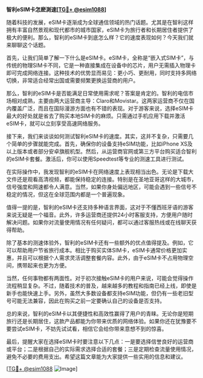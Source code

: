 **智利eSIM卡怎麽測速[[TG💪+ @esim1088](https://t.me/s/esim1088)]**

随着科技的发展，eSIM卡逐渐成为全球通信领域的热门话题。尤其是在智利这样拥有丰富自然景观和现代都市的城市国家，eSIM卡为旅行者和长期居住者提供了极大的便利。那么，智利的eSIM卡到底怎么样？它的速度表现如何？今天我们就来聊聊这个话题。

首先，让我们简单了解一下什么是eSIM卡。eSIM卡，全称是“嵌入式SIM卡”，与传统的物理SIM卡不同，它是一种直接集成在设备中的芯片，用户无需插入物理卡即可完成网络连接。这种技术的优势显而易见：更小巧、更耐用，同时支持多网络切换，非常适合经常出国或需要频繁更换运营商的用户。

那么，智利的eSIM卡是否能满足日常使用需求呢？答案是肯定的。智利的电信市场相对成熟，主要由两大运营商主导：Claro和Movistar。这两家运营商不仅在国内覆盖广泛，而且在国际漫游方面也有不错的表现。对于游客来说，选择eSIM卡最大的好处就是省去了购买本地SIM卡的麻烦。只需通过手机应用下载并激活eSIM卡，就可以立刻享受高速网络服务。

接下来，我们来谈谈如何测试智利eSIM卡的速度。其实，这并不复杂，只需要几个简单的步骤就能完成。首先，确保你的设备支持eSIM功能，比如iPhone XS及以上版本或者部分安卓旗舰机型。然后，从运营商官网或第三方平台购买适合智利的eSIM卡套餐。激活后，你可以使用Speedtest等专业的测速工具进行测试。

在实际操作中，我发现智利的eSIM卡在网络速度上表现相当出色。无论是下载大文件还是观看高清视频，都能保持稳定的连接。特别是在圣地亚哥这样的大城市，信号强度和网速都令人满意。当然，如果你身处偏远地区，可能会遇到一些信号不稳定的情况，但这在全球范围内都是一个普遍现象。

值得一提的是，智利的eSIM卡还支持多种语言界面，这对于不懂西班牙语的游客来说无疑是一个福音。此外，许多运营商还提供24小时客服支持，方便用户随时解决问题。如果你对流量使用情况有任何疑问，都可以通过客服热线或在线聊天获得帮助。

除了基本的测速体验外，智利的eSIM卡还有一些额外的优点值得提及。例如，它可以帮助用户节省旅行成本。相比于购买实体SIM卡，eSIM卡通常价格更加实惠，并且可以根据个人需求灵活调整套餐内容。此外，由于eSIM卡不占用物理空间，携带起来也更为方便。

当然，任何事物都有两面性。对于初次接触eSIM卡的用户来说，可能会觉得操作流程稍显复杂。不过，随着技术的普及，越来越多的教程和指南已经上线，即使是新手也能快速上手。另外，虽然大多数设备都支持eSIM功能，但仍有一些老旧型号可能无法兼容，因此在购买之前一定要确认自己的设备是否支持。

总的来说，智利的eSIM卡以其便捷性和高效性赢得了用户的青睐。无论你是短期旅行还是长期居住，这款产品都能为你带来优质的网络体验。如果你还在犹豫要不要尝试eSIM卡，不妨先试试看，相信它会给你带来意想不到的惊喜。

最后，提醒大家在选择eSIM卡时要注意以下几点：一是要选择信誉良好的运营商或平台；二是根据自己的实际需求选择合适的套餐；三是定期检查流量使用情况，避免不必要的费用支出。希望这篇文章能为大家提供一些实用的信息和建议。

[[TG💪+ @esim1088](https://t.me/s/esim1088) ![Image](https://i.postimg.cc/4NQfJmqS/Snipaste-2025-05-13-00-14-12.png)]
